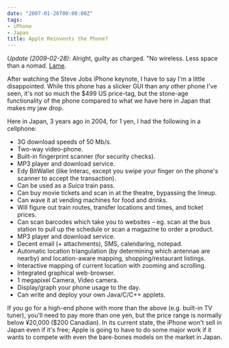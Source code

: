 ```yaml
---
date: "2007-01-26T00:00:00Z"
tags:
- iPhone
- Japan
title: Apple Reinvents the Phone?
---
```


*Update (2009-02-28)*: Alright, guilty as charged. "No wireless. Less space than
a nomad. [Lame](https://slashdot.org/story/01/10/23/1816257/Apple-releases-iPod).

After watching the Steve Jobs iPhone keynote, I have to say I'm a little
disappointed. While this phone has a slicker GUI than any other phone I've
seen, it's not so much the $499 US price-tag, but the stone-age functionality
of the phone compared to what we have here in Japan that makes my jaw
drop.<!--more-->

Here in Japan, 3 years ago in 2004, for 1 yen, I had the following in a
cellphone:

* 3G download speeds of 50 Mb/s.
* Two-way video-phone.
* Built-in fingerprint scanner (for security checks).
* MP3 player and download service.
* Edy BitWallet (like Interac, except you swipe your finger on the
  phone's scanner to accept the transaction).
* Can be used as a *Suica* train pass.
* Can buy movie tickets and scan in at the theatre, bypassing the
  lineup.
* Can wave it at vending machines for food and drinks.
* Will figure out train routes, transfer locations and times, and
  ticket prices.
* Can scan barcodes which take you to websites – eg. scan at the bus
  station to pull up the schedule or scan a magazine to order a
  product.
* MP3 player and download service.
* Decent email (+ attachments), SMS, calendaring, notepad.
* Automatic location triangulation (by determining which antennae are
  nearby) and location-aware mapping, shopping/restaurant listings.
* Interactive mapping of current location with zooming and scrolling.
* Integrated graphical web-browser.
* 1 megapixel Camera, Video camera.
* Display/graph your phone usage to the day.
* Can write and deploy your own Java/C/C++ applets.

If you go for a high-end phone with more than the above (e.g. built-in TV
tuner), you'll need to pay more than one yen, but the price range is normally
below ¥20,000 ($200 Canadian). In its current state, the iPhone won't sell in
Japan even if it's free; Apple is going to have to do some major work if it
wants to compete with even the bare-bones models on the market in Japan.
